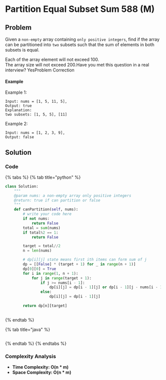 # Partition Equal Subset Sum 588 \(M\)

## Problem

Given a `non-empty` array containing `only positive integers`, find if the array can be partitioned into `two` subsets such that the sum of elements in both subsets is equal.

Each of the array element will not exceed 100.  
The array size will not exceed 200.Have you met this question in a real interview?  YesProblem Correction

#### Example

Example 1:

```text
Input: nums = [1, 5, 11, 5], 
Output: true
Explanation:
two subsets: [1, 5, 5], [11]
```

Example 2:

```text
Input: nums = [1, 2, 3, 9], 
Output: false
```

## Solution

### Code

{% tabs %}
{% tab title="python" %}
```python
class Solution:
    """
    @param nums: a non-empty array only positive integers
    @return: true if can partition or false
    """
    def canPartition(self, nums):
        # write your code here
        if not nums:
            return False
        total = sum(nums)
        if total%2 == 1:
            return False

        target = total//2
        n = len(nums)

        # dp[i][j] state means first ith items can form sum of j
        dp = [[False] * (target + 1) for _ in range(n + 1)]
        dp[0][0] = True
        for i in range(1, n + 1):
            for j in range(target + 1):
                if j >= nums[i - 1]:
                    dp[i][j] = dp[i - 1][j] or dp[i - 1][j - nums[i - 1]]
                else:
                    dp[i][j] = dp[i - 1][j] 
        
        return dp[n][target]
        
```
{% endtab %}

{% tab title="java" %}
```

```
{% endtab %}
{% endtabs %}

### Complexity Analysis

* **Time Complexity: O\(n \* m\)**
* **Space Complexity: O\(n \* m\)**


